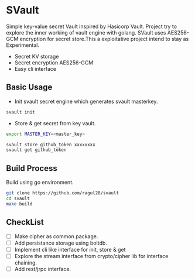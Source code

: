 # SVault

Simple key-value secret Vault inspired by Hasicorp Vault. Project try to explore the inner working of vault engine with golang. SVault uses AES256-GCM encryption for secret store.This a exploitative project intend to stay as Experimental.

* Secret KV storage
* Secret encryption AES256-GCM
* Easy cli interface  

## Basic Usage

* Init svault secret engine which generates svault masterkey.
```sh
svault init
```

* Store & get secret from key vault.
```sh
export MASTER_KEY=<master_key>

svault store github_token xxxxxxxx
svault get github_token
```

## Build Process

Build using go environment.
```sh
git clone https://github.com/ragul28/svault
cd svault
make build
```

## CheckList

- [ ] Make cipher as common package.
- [ ] Add persistance storage using boltdb.
- [ ] Implement cli like interface for init, store & get
- [ ] Explore the stream interface from crypto/cipher lib for interface chaining. 
- [ ] Add rest/jrpc interface.